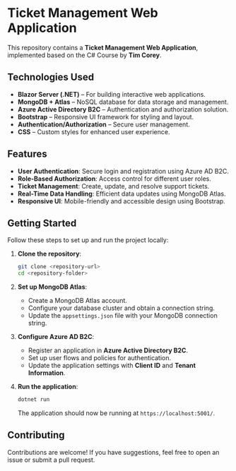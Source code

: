 # Ticket Management Web Application

This repository contains a **Ticket Management Web Application**, implemented based on the C# Course by **Tim Corey**.

## Technologies Used

- **Blazor Server (.NET)** – For building interactive web applications.
- **MongoDB + Atlas** – NoSQL database for data storage and management.
- **Azure Active Directory B2C** – Authentication and authorization solution.
- **Bootstrap** – Responsive UI framework for styling and layout.
- **Authentication/Authorization** – Secure user management.
- **CSS** – Custom styles for enhanced user experience.

## Features

- **User Authentication**: Secure login and registration using Azure AD B2C.
- **Role-Based Authorization**: Access control for different user roles.
- **Ticket Management**: Create, update, and resolve support tickets.
- **Real-Time Data Handling**: Efficient data updates using MongoDB Atlas.
- **Responsive UI**: Mobile-friendly and accessible design using Bootstrap.

## Getting Started

Follow these steps to set up and run the project locally:

1. **Clone the repository**:
   ```bash
   git clone <repository-url>
   cd <repository-folder>
   ```

2. **Set up MongoDB Atlas**:
   - Create a MongoDB Atlas account.
   - Configure your database cluster and obtain a connection string.
   - Update the `appsettings.json` file with your MongoDB connection string.

3. **Configure Azure AD B2C**:
   - Register an application in **Azure Active Directory B2C**.
   - Set up user flows and policies for authentication.
   - Update the application settings with **Client ID** and **Tenant Information**.

4. **Run the application**:
   ```bash
   dotnet run
   ```
   The application should now be running at `https://localhost:5001/`.

## Contributing

Contributions are welcome! If you have suggestions, feel free to open an issue or submit a pull request.

